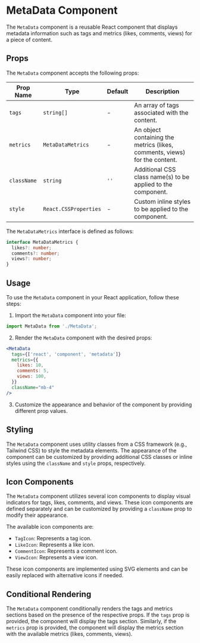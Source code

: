 # MetaData Component

The `MetaData` component is a reusable React component that displays metadata information such as tags and metrics (likes, comments, views) for a piece of content.

## Props

The `MetaData` component accepts the following props:

| Prop Name   | Type                 | Default | Description                                                      |
|-------------|----------------------|---------|------------------------------------------------------------------|
| `tags`      | `string[]`           | -       | An array of tags associated with the content.                    |
| `metrics`   | `MetaDataMetrics`    | -       | An object containing the metrics (likes, comments, views) for the content. |
| `className` | `string`             | `''`    | Additional CSS class name(s) to be applied to the component.     |
| `style`     | `React.CSSProperties` | -       | Custom inline styles to be applied to the component.             |

The `MetaDataMetrics` interface is defined as follows:

```typescript
interface MetaDataMetrics {
  likes?: number;
  comments?: number;
  views?: number;
}
```

## Usage

To use the `MetaData` component in your React application, follow these steps:

1. Import the `MetaData` component into your file:

```jsx
import MetaData from './MetaData';
```

2. Render the `MetaData` component with the desired props:

```jsx
<MetaData
  tags={['react', 'component', 'metadata']}
  metrics={{
    likes: 10,
    comments: 5,
    views: 100,
  }}
  className="mb-4"
/>
```

3. Customize the appearance and behavior of the component by providing different prop values.

## Styling

The `MetaData` component uses utility classes from a CSS framework (e.g., Tailwind CSS) to style the metadata elements. The appearance of the component can be customized by providing additional CSS classes or inline styles using the `className` and `style` props, respectively.

## Icon Components

The `MetaData` component utilizes several icon components to display visual indicators for tags, likes, comments, and views. These icon components are defined separately and can be customized by providing a `className` prop to modify their appearance.

The available icon components are:

- `TagIcon`: Represents a tag icon.
- `LikeIcon`: Represents a like icon.
- `CommentIcon`: Represents a comment icon.
- `ViewIcon`: Represents a view icon.

These icon components are implemented using SVG elements and can be easily replaced with alternative icons if needed.

## Conditional Rendering

The `MetaData` component conditionally renders the tags and metrics sections based on the presence of the respective props. If the `tags` prop is provided, the component will display the tags section. Similarly, if the `metrics` prop is provided, the component will display the metrics section with the available metrics (likes, comments, views).